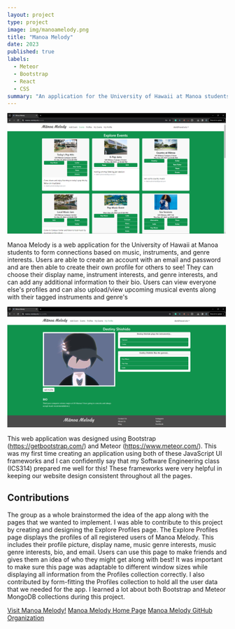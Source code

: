 ```yaml
---
layout: project
type: project
image: img/manoamelody.png
title: "Manoa Melody"
date: 2023
published: true
labels:
  - Meteor
  - Bootstrap
  - React
  - CSS
summary: "An application for the University of Hawaii at Manoa students to connect with others based on similar musical interests"
---
```


<div class="text-center p-4">
  <img width="500px" src="../img/manoamelody_events.png" class="img-thumbnail"  alt="The Manoa Melody Explore Events page">
</div>

Manoa Melody is a web application for the University of Hawaii at Manoa students to form connections based on music, instruments, and genre interests. Users are able to create an account with an email and password and are then able to create their own profile for others to see! They can choose their display name, instrument interests, and genre interests, and can add any additional information to their bio. Users can view everyone else's profiles and can also upload/view upcoming musical events along with their tagged instruments and genre's

<div class="text-center p-4">
  <img width="500px" src="../img/manoamelody_profile.png" class="img-thumbnail"  alt="The Manoa Melody Profile page">
</div>

This web application was designed using Bootstrap (https://getbootstrap.com/) and Meteor (https://www.meteor.com/). This was my first time creating an application using both of these JavaScript UI frameworks and I can confidently say that my Software Engineering class (ICS314) prepared me well for this! These frameworks were very helpful in keeping our website design consistent throughout all the pages.

 ## Contributions
The group as a whole brainstormed the idea of the app along with the pages that we wanted to implement. I was able to contribute to this project by creating and designing the Explore Profiles page. The Explore Profiles page displays the profiles of all registered users of Manoa Melody. This includes their profile picture, display name, music genre interests, music genre interests, bio, and email. Users can use this page to make friends and gives them an idea of who they might get along with best! It was important to make sure this page was adaptable to different window sizes while displaying all information from the Profiles collection correctly. I also contributed by form-fitting the Profiles collection to hold all the user data that we needed for the app.
I learned a lot about both Bootstrap and Meteor MongoDB collections during this project.

 
<a href="">Visit Manoa Melody!</a>
<a href="">Manoa Melody Home Page</a>
<a href="">Manoa Melody GitHub Organization</a>
